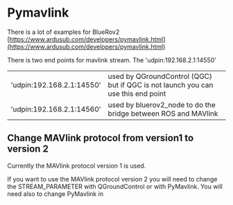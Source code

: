# Pymavlink

There is a lot of examples for BlueRov2 [https://www.ardusub.com/developers/pymavlink.html](https://www.ardusub.com/developers/pymavlink.html) 

There is two end points for mavlink stream. The 'udpin:192.168.2.1:14550'

|  |  |
| :--- | :--- |
| 'udpin:192.168.2.1:14550' |  used by QGroundControl \(QGC\) but if QGC is not launch you can use this end point |
| 'udpin:192.168.2.1:14560' | used by bluerov2\_node to do the bridge between ROS and MAVlink  |

## Change MAVlink protocol from version1 to version 2

Currently the MAVlink protocol version 1 is used.

If you want to use the  MAVlink protocol version 2 you will need to change the STREAM\_PARAMETER with QGroundControl or with PyMavlink. You will need also to change PyMavlink in 

